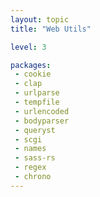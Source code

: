 ```yaml
---
layout: topic
title: "Web Utils"

level: 3

packages:
 - cookie
 - clap
 - urlparse
 - tempfile
 - urlencoded
 - bodyparser
 - queryst
 - scgi
 - names
 - sass-rs
 - regex
 - chrono
---
```

